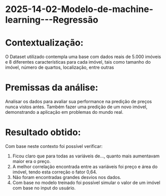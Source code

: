 # 2025-14-02-Modelo-de-machine-learning---Regressão

# Contextualização:
O Dataset utilizado contempla uma base com  dados reais de 5.000 imóveis e 8 diferentes características para cada imóvel, tais como tamanho do imóvel, número de quartos, localização, entre outras

# Premissas da análise:
Analisar os dados para avaliar sua performance na predição de preços nunca vistos antes. Também fazer uma predição de um novo imóvel, demonstrando a aplicação em problemas do mundo real.

# Resultado obtido:
Com base neste contexto foi possível verificar:

1. Ficou claro que para todas as variáveis de..., quanto mais aumentavam maior era o preço.
2. A melhor correlação encontrada entre as variáveis foi preço e área do imóvel, tendo esta correção o fator 0,64.
3. Não foram encontradas grandes desvios nos dados.
4. Com base no modelo treinado foi possível simular o valor de um imóvel com base no input do usuário.
